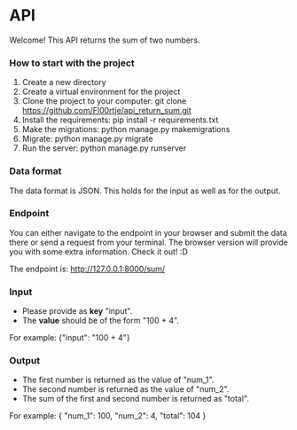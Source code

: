 # API 

Welcome!
This API returns the sum of two numbers.

### How to start with the project
1. Create a new directory
2. Create a virtual environment for the project
3. Clone the project to your computer: git clone https://github.com/Fl00rtje/api_return_sum.git
4. Install the requirements: pip install -r requirements.txt
5. Make the migrations: python manage.py makemigrations
6. Migrate: python manage.py migrate
7. Run the server: python manage.py runserver

### Data format
The data format is JSON. This holds for the input as well as for the output.

### Endpoint
You can either navigate to the endpoint in your browser and submit the data there or send a request from your terminal.
The browser version will provide you with some extra information. Check it out! :D

The endpoint is: http://127.0.0.1:8000/sum/

### Input
- Please provide as **key** "input".
- The **value** should be of the form "100 + 4".

For example: {"input": "100 + 4"}

### Output
- The first number is returned as the value of "num_1".
- The second number is returned as the value of "num_2".
- The sum of the first and second number is returned as "total".

For example:
{
    "num_1": 100,
    "num_2": 4,
    "total": 104
}


